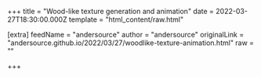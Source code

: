 
+++
title = "Wood-like texture generation and animation"
date = 2022-03-27T18:30:00.000Z
template = "html_content/raw.html"

[extra]
feedName = "andersource"
author = "andersource"
originalLink = "andersource.github.io/2022/03/27/woodlike-texture-animation.html"
raw = ""

+++

